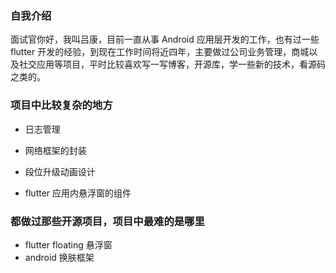 ### 自我介绍

面试官你好，我叫吕康，目前一直从事 Android 应用层开发的工作，也有过一些 flutter 开发的经验，到现在工作时间将近四年，主要做过公司业务管理，商城以及社交应用等项目，平时比较喜欢写一写博客，开源库，学一些新的技术，看源码之类的。

### 项目中比较复杂的地方

- 日志管理

- 网络框架的封装

- 段位升级动画设计

- flutter 应用内悬浮窗的组件

  



### 都做过那些开源项目，项目中最难的是哪里

- flutter floating 悬浮窗
- android 换肤框架

